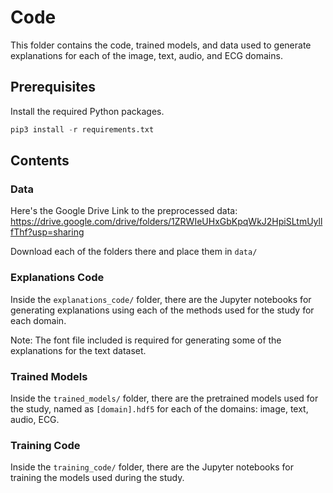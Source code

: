 # Code
This folder contains the code, trained models, and data used to generate explanations for each of the image, text, audio, and ECG domains. 

## Prerequisites
Install the required Python packages.
```Python
pip3 install -r requirements.txt
```

## Contents

### Data
Here's the Google Drive Link to the preprocessed data:
https://drive.google.com/drive/folders/1ZRWIeUHxGbKpqWkJ2HpiSLtmUyllfThf?usp=sharing

Download each of the folders there and place them in `data/`

### Explanations Code
Inside the `explanations_code/` folder, there are the Jupyter notebooks for generating explanations using each of the methods used for the study for each domain.

Note: The font file included is required for generating some of the explanations for the text dataset.

### Trained Models
Inside the `trained_models/` folder, there are the pretrained models used for the study, named as `[domain].hdf5` for each of the domains: image, text, audio, ECG.

### Training Code
Inside the `training_code/` folder, there are the Jupyter notebooks for training the models used during the study.
